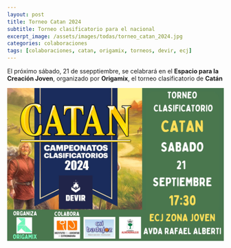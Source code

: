 ```yaml
---
layout: post
title: Torneo Catan 2024
subtitle: Torneo clasificatorio para el nacional
excerpt_image: /assets/images/todas/torneo_catan_2024.jpg
categories: colaboraciones
tags: [colaboraciones, catan, origamix, torneos, devir, ecj]
---
```


El próximo sábado, 21 de ssepptiembre, se celabrará en el <b>Espacio para la Creación Joven</b>, organizado por <b>Origamix</b>, el torneo clasificatorio de <b>Catán</b>

![banner](/assets/images/todas/torneo_catan_2024.jpg)